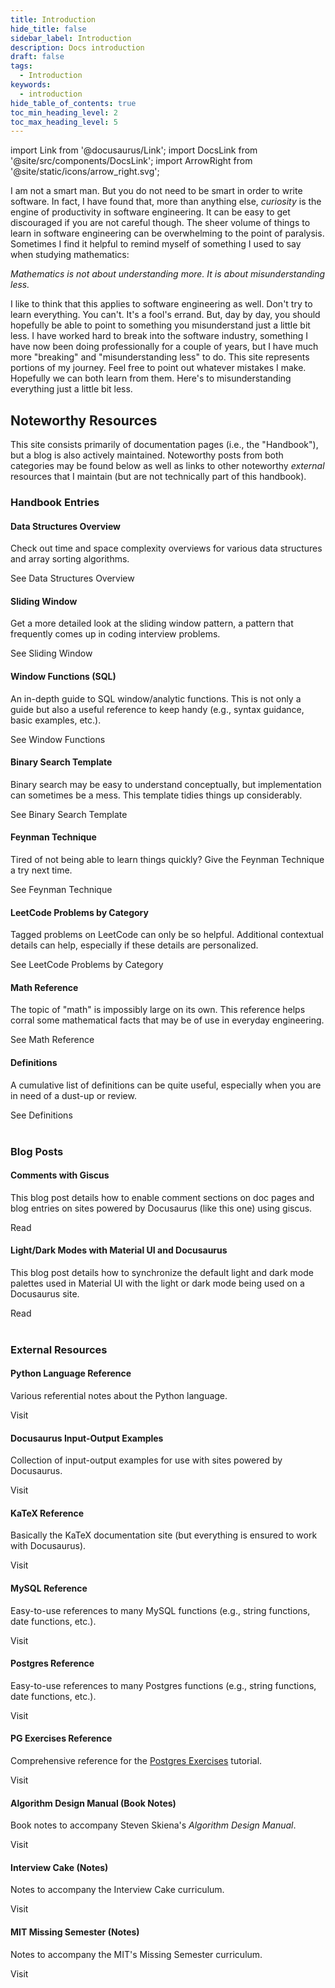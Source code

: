 ```yaml
---
title: Introduction
hide_title: false
sidebar_label: Introduction
description: Docs introduction
draft: false
tags: 
  - Introduction
keywords: 
  - introduction
hide_table_of_contents: true
toc_min_heading_level: 2
toc_max_heading_level: 5
---
```


import Link from '@docusaurus/Link';
import DocsLink from '@site/src/components/DocsLink';
import ArrowRight from '@site/static/icons/arrow_right.svg';

<p>
  I am not a smart man. But you do not need to be smart in order to write software. In fact, I have found that, more than anything else, <em>curiosity</em> is the engine of productivity in software engineering. It can be easy to get discouraged if you are not careful though. The sheer volume of things to learn in software engineering can be overwhelming to the point of paralysis. Sometimes I find it helpful to remind myself of something I used to say when studying mathematics:
</p>
<p>
  <em>Mathematics is not about understanding more. It is about misunderstanding less.</em>
</p>
<p>
  I like to think that this applies to software engineering as well. Don't try to learn everything. You can't. It's a fool's errand. But, day by day, you should hopefully be able to point to something you misunderstand just a little bit less. I have worked hard to break into the software industry, something I have now been doing professionally for a couple of years, but I have much more "breaking" and "misunderstanding less" to do. This site represents portions of my journey. Feel free to point out whatever mistakes I make. Hopefully we can both learn from them. Here's to misunderstanding everything just a little bit less.
</p>
<h2>Noteworthy Resources</h2>
<p>
  This site consists primarily of documentation pages (i.e., the "Handbook"), but a blog is also actively maintained. Noteworthy posts from both categories may be found below as well as links to other noteworthy <em>external</em> resources that I maintain (but are not technically part of this handbook).
</p>



<div className='gallery'>
  <div className='sub-heading'>
    <h3>Handbook Entries</h3>
  </div>
  <div className='card'>
    <h4>Data Structures Overview</h4>
    <p>
      Check out time and space complexity overviews for various data structures and array sorting algorithms.
    </p>
    <DocsLink to='/docs/data-structures/intro'>See Data Structures Overview <ArrowRight className='arrow' /></DocsLink>
  </div>
  <div className='card'>
    <h4>Sliding Window</h4>
    <p>Get a more detailed look at the sliding window pattern, a pattern that frequently comes up in coding interview problems.</p>
    <DocsLink to='/docs/patterns/sliding-window'>See Sliding Window <ArrowRight className='arrow' /></DocsLink>
  </div>
  <div className='card'>
    <h4>Window Functions (SQL)</h4>
    <p>An in-depth guide to SQL window/analytic functions. This is not only a guide but also a useful reference to keep handy (e.g., syntax guidance, basic examples, etc.).</p>
    <DocsLink to='/docs/topics/sql/window-functions'>See Window Functions <ArrowRight className='arrow' /></DocsLink>
  </div>
  <div className='card'>
    <h4>Binary Search Template</h4>
    <p>Binary search may be easy to understand conceptually, but implementation can sometimes be a mess. This template tidies things up considerably.</p>
    <DocsLink to='/docs/templates/problem-solving/binary-search'>See Binary Search Template <ArrowRight className='arrow' /></DocsLink>
  </div>
  <div className='card'>
    <h4>Feynman Technique</h4>
    <p>Tired of not being able to learn things quickly? Give the Feynman Technique a try next time.</p>
    <DocsLink to='/docs/templates/learning/feynman-technique'>See Feynman Technique <ArrowRight className='arrow' /></DocsLink>
  </div>
  <div className='card'>
    <h4>LeetCode Problems by Category</h4>
    <p>
      Tagged problems on LeetCode can only be so helpful. Additional contextual details can help, especially if these details are personalized.
    </p>
    <DocsLink to='/docs/learning-resources/leetcode-problems-by-category'>See LeetCode Problems by Category <ArrowRight className='arrow' /></DocsLink>
  </div>
  <div className='card'>
    <h4>Math Reference</h4>
    <p>
      The topic of "math" is impossibly large on its own. This reference helps corral some mathematical facts that may be of use in everyday engineering.
    </p>
    <DocsLink to='/docs/topics/math'>See Math Reference <ArrowRight className='arrow' /></DocsLink>
  </div>
  <div className='card'>
    <h4>Definitions</h4>
    <p>
      A cumulative list of definitions can be quite useful, especially when you are in need of a dust-up or review.
    </p>
    <DocsLink to='/docs/definitions'>See Definitions <ArrowRight className='arrow' /></DocsLink>
  </div>
</div>
<br />




<div className='gallery'>
  <div className='sub-heading'>
    <h3>Blog Posts</h3>
  </div>
  <div className='card'>
    <h4>Comments with Giscus</h4>
    <p>
      This blog post details how to enable comment sections on doc pages and blog entries on sites powered by Docusaurus (like this one) using giscus.
    </p>
    <DocsLink to='/blog/2022/10/27/2022/giscus-comments'>Read <ArrowRight className='arrow' /></DocsLink>
  </div>
  <div className='card'>
    <h4>Light/Dark Modes with Material UI and Docusaurus</h4>
    <p>
      This blog post details how to synchronize the default light and dark mode palettes used in Material UI with the light or dark mode being used on a Docusaurus site.
    </p>
    <DocsLink to='/blog/2022/10/28/docusaurus-mui-light-dark'>Read <ArrowRight className='arrow' /></DocsLink>
  </div>
</div>
<br />




<div className='gallery'>
  <div className='sub-heading'>
    <h3>External Resources</h3>
  </div>
  <div className='card'>
    <h4>Python Language Reference</h4>
    <p>
      Various referential notes about the Python language.
    </p>
    <DocsLink to='https://dwf-books.netlify.app/docs/reference/python/'>Visit <ArrowRight className='arrow' /></DocsLink>
  </div>
  <div className='card'>
    <h4>Docusaurus Input-Output Examples</h4>
    <p>
      Collection of input-output examples for use with sites powered by Docusaurus.
    </p>
    <DocsLink to='https://dwf-books.netlify.app/docs/reference/docusaurus/templates'>Visit <ArrowRight className='arrow' /></DocsLink>
  </div>
  <div className='card'>
    <h4>KaTeX Reference</h4>
    <p>
      Basically the KaTeX documentation site (but everything is ensured to work with Docusaurus).
    </p>
    <DocsLink to='https://dwf-books.netlify.app/docs/reference/docusaurus/katex'>Visit <ArrowRight className='arrow' /></DocsLink>
  </div>
  <div className='card'>
    <h4>MySQL Reference</h4>
    <p>
      Easy-to-use references to many MySQL functions (e.g., string functions, date functions, etc.).
    </p>
    <DocsLink to='https://dwf-books.netlify.app/docs/reference/sql/mysql'>Visit <ArrowRight className='arrow' /></DocsLink>
  </div>
  <div className='card'>
    <h4>Postgres Reference</h4>
    <p>
      Easy-to-use references to many Postgres functions (e.g., string functions, date functions, etc.).
    </p>
    <DocsLink to='https://dwf-books.netlify.app/docs/reference/sql/postgresql'>Visit <ArrowRight className='arrow' /></DocsLink>
  </div>
  <div className='card'>
    <h4>PG Exercises Reference</h4>
    <p>
      Comprehensive reference for the <a href="https://pgexercises.com/" target="_blank">Postgres Exercises</a> tutorial.
    </p>
    <DocsLink to='https://dwf-books.netlify.app/docs/reference/sql/pg-exercises'>Visit <ArrowRight className='arrow' /></DocsLink>
  </div>
  <div className='card'>
    <h4>Algorithm Design Manual (Book Notes)</h4>
    <p>
      Book notes to accompany Steven Skiena's <em>Algorithm Design Manual</em>.
    </p>
    <DocsLink to='https://dwf-books.netlify.app/docs/books/algorithm-design-manual/book-notes/introduction-to-algorithm-design'>Visit <ArrowRight className='arrow' /></DocsLink>
  </div>
  <div className='card'>
    <h4>Interview Cake (Notes)</h4>
    <p>
      Notes to accompany the Interview Cake curriculum.
    </p>
    <DocsLink to='https://dwf-books.netlify.app/docs/course-notes/development-and-engineering/interview-cake/algorithmic-thinking'>Visit <ArrowRight className='arrow' /></DocsLink>
  </div>
  <div className='card'>
    <h4>MIT Missing Semester (Notes)</h4>
    <p>
      Notes to accompany the MIT's Missing Semester curriculum.
    </p>
    <DocsLink to='https://dwf-books.netlify.app/docs/course-notes/development-and-engineering/mit-missing-semester/'>Visit <ArrowRight className='arrow' /></DocsLink>
  </div>
</div>